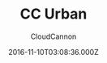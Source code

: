 ---
title: CC Urban
github: https://github.com/CloudCannon/urban-jekyll-template
demo: https://teal-worm.cloudvent.net/
author: CloudCannon
ssg:
  - Jekyll
cms:
  - Markdown
date: 2016-11-10T03:08:36.000Z
description: ':cloud: Agency template for Jekyll'
draft: true
publish_date: '2016-11-10T03:08:36Z'
update_date: '2021-11-24T22:58:41Z'
github_star: 168
github_fork: 194
---
